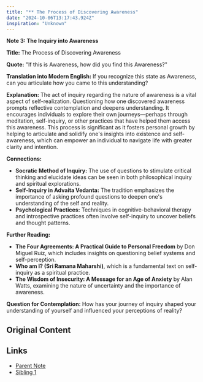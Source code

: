 ```yaml
---
title: "** The Process of Discovering Awareness"
date: "2024-10-06T13:17:43.924Z"
inspiration: "Unknown"
---
```


**Note 3: The Inquiry into Awareness**

**Title:** The Process of Discovering Awareness

**Quote:** "If this is Awareness, how did you find this Awareness?"

**Translation into Modern English:** If you recognize this state as Awareness, can you articulate how you came to this understanding?

**Explanation:** The act of inquiry regarding the nature of awareness is a vital aspect of self-realization. Questioning how one discovered awareness prompts reflective contemplation and deepens understanding. It encourages individuals to explore their own journeys—perhaps through meditation, self-inquiry, or other practices that have helped them access this awareness. This process is significant as it fosters personal growth by helping to articulate and solidify one's insights into existence and self-awareness, which can empower an individual to navigate life with greater clarity and intention.

**Connections:**
- **Socratic Method of Inquiry:** The use of questions to stimulate critical thinking and elucidate ideas can be seen in both philosophical inquiry and spiritual explorations.
- **Self-Inquiry in Advaita Vedanta:** The tradition emphasizes the importance of asking profound questions to deepen one's understanding of the self and reality.
- **Psychological Practices:** Techniques in cognitive-behavioral therapy and introspective practices often involve self-inquiry to uncover beliefs and thought patterns.

**Further Reading:**
- **The Four Agreements: A Practical Guide to Personal Freedom** by Don Miguel Ruiz, which includes insights on questioning belief systems and self-perception.
- **Who am I? (Sri Ramana Maharshi)**, which is a fundamental text on self-inquiry as a spiritual practice.
- **The Wisdom of Insecurity: A Message for an Age of Anxiety** by Alan Watts, examining the nature of uncertainty and the importance of awareness.

**Question for Contemplation:** How has your journey of inquiry shaped your understanding of yourself and influenced your perceptions of reality? 



## Original Content



## Links

- [Parent Note](/parent-note.md)
- [Sibling 1](/zettel1.md)
